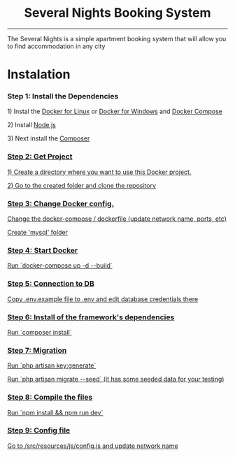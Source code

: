 <h1 align="center">Several Nights Booking System</h1>
<hr />
<p>The Several Nights  is a simple apartment booking system that will allow you to find accommodation in any city</p>

<h1>Instalation</h1>
<h3>Step 1: Install the Dependencies</h3>
<p>1) Instal the <a href="https://docs.docker.com/engine/install/ubuntu/">Docker for Linux</a> or <a href="https://docs.docker.com/desktop/install/windows-install/">Docker for Windows</a> and <a href="https://docs.docker.com/compose/install/">Docker Compose</a><p>
<p>2) Install <a href="https://nodejs.org/uk/download/">Node.js</a></p>
<p>3) Next install the <a href="https://getcomposer.org/doc/00-intro.md">Composer</a</p>
<h3>Step 2: Get Project</h3>
<p>1) Create a directory where you want to use this Docker project.</p>
<p>2) Go to the created folder and clone the repository</p>
<h3>Step 3: Change Docker config.</h3>
<p>Change the docker-compose / dockerfile (update network name, ports, etc)</p>
<p>Create 'mysql' folder</p>
<h3>Step 4: Start Docker</h3>
<p>Run `docker-compose up -d --build`</p>
<h3>Step 5: Сonnection to DB </h3>
<p>Copy .env.example file to .env and edit database credentials there</p>
<h3>Step 6: Install of the framework's dependencies</h3>
<p>Run `composer install`</p>
<h3>Step 7: Migration</h3>
<p>Run `php artisan key:generate`</p>
<p>Run `php artisan migrate --seed` (it has some seeded data for your testing)</p>
<h3>Step 8: Compile the files</h3>
<p>Run `npm install && npm run dev`</p>
<h3>Step 9: Config file</h3>
<p>Go to /src/resources/js/config.js and update network name </p>
